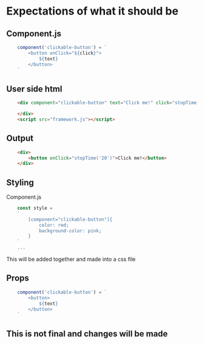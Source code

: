 # Expectations of what it should be

## Component.js

```js
    component('clickable-button') = `
        <button onClick="${click}">
            ${text}
        </button>
    `
```

## User side html

```html
    <div component="clickable-button" text="Click me!" click="stopTime('20')">

    </div>
    <script src="framework.js"></script>
```

## Output

```html
    <div>
        <button onClick="stopTime('20')">Click me!</button>
    </div>
```

## Styling

Component.js

```js
    const style = 
    `
        [component="clickable-button"]{
            color: red;
            background-color: pink;
        }
    `
    ...
```

This will be added together and made into a css file

## Props

```js
    component('clickable-button') = `
        <button>
            ${text}
        </button>
    `
```

## This is not final and changes will be made
